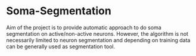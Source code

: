 # Soma-Segmentation
Aim of the project is to provide automatic approach to do soma segmentation on active/non-active neurons. However, the algorithm is not necessarily limited to neuron segmentation and depending on training data can be generally used as segmentation tool. 
